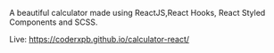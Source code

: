 A beautiful calculator made using ReactJS,React Hooks, React Styled Components and SCSS.

Live: https://coderxpb.github.io/calculator-react/